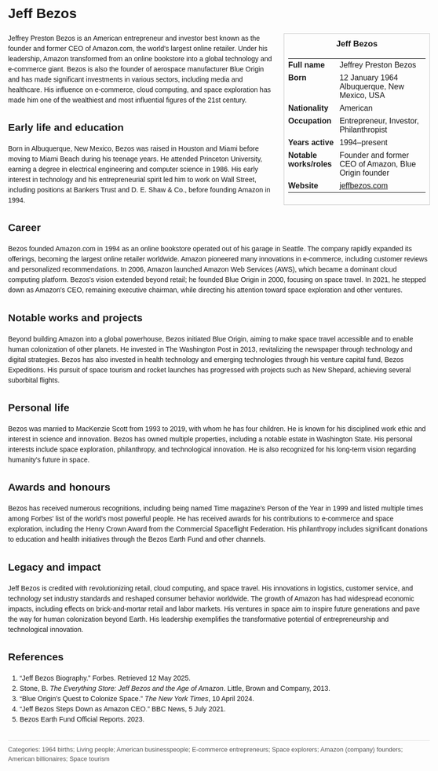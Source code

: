 <!DOCTYPE html>
<html>
<head>
  <title>Jeff Bezos – Profile</title>
  <style>
    body { font-family: Arial, sans-serif; margin: 2rem auto; max-width: 960px; line-height: 1.5; }
    aside.infobox { float: right; width: 280px; margin: 0 0 1rem 1.5rem; border: 1px solid #ccc; padding: 0.5rem; font-size: 0.9rem; }
    aside.infobox h3 { text-align: center; margin-top: 0; }
    aside.infobox table { width: 100%; border-collapse: collapse; }
    aside.infobox td { padding: 0.25rem 0; vertical-align: top; }
    h1 { margin-top: 0; }
    footer.categories { font-size: 0.8rem; color: #555; border-top: 1px solid #ddd; padding-top: 0.5rem; margin-top: 2rem; }
  </style>
</head>
<body>
  <h1>Jeff Bezos</h1>
  <aside class="infobox">
    <h3>Jeff Bezos</h3>
    <table>
      <tr><td><strong>Full name</strong></td><td>Jeffrey Preston Bezos</td></tr>
      <tr><td><strong>Born</strong></td><td>12 January 1964<br>Albuquerque, New Mexico, USA</td></tr>
      <tr><td><strong>Nationality</strong></td><td>American</td></tr>
      <tr><td><strong>Occupation</strong></td><td>Entrepreneur, Investor, Philanthropist</td></tr>
      <tr><td><strong>Years active</strong></td><td>1994–present</td></tr>
      <tr><td><strong>Notable works/roles</strong></td><td>Founder and former CEO of Amazon, Blue Origin founder</td></tr>
      <tr><td><strong>Website</strong></td><td><a href="https://www.jeffbezos.com">jeffbezos.com</a></td></tr>
    </table>
  </aside>
  <p>Jeffrey Preston Bezos is an American entrepreneur and investor best known as the founder and former CEO of Amazon.com, the world's largest online retailer. Under his leadership, Amazon transformed from an online bookstore into a global technology and e-commerce giant. Bezos is also the founder of aerospace manufacturer Blue Origin and has made significant investments in various sectors, including media and healthcare. His influence on e-commerce, cloud computing, and space exploration has made him one of the wealthiest and most influential figures of the 21st century.</p>
  
  <h2>Early life and education</h2>
  <p>Born in Albuquerque, New Mexico, Bezos was raised in Houston and Miami before moving to Miami Beach during his teenage years. He attended Princeton University, earning a degree in electrical engineering and computer science in 1986. His early interest in technology and his entrepreneurial spirit led him to work on Wall Street, including positions at Bankers Trust and D. E. Shaw & Co., before founding Amazon in 1994.</p>
  
  <h2>Career</h2>
  <p>Bezos founded Amazon.com in 1994 as an online bookstore operated out of his garage in Seattle. The company rapidly expanded its offerings, becoming the largest online retailer worldwide. Amazon pioneered many innovations in e-commerce, including customer reviews and personalized recommendations. In 2006, Amazon launched Amazon Web Services (AWS), which became a dominant cloud computing platform. Bezos's vision extended beyond retail; he founded Blue Origin in 2000, focusing on space travel. In 2021, he stepped down as Amazon's CEO, remaining executive chairman, while directing his attention toward space exploration and other ventures.</p>
  
  <h2>Notable works and projects</h2>
  <p>Beyond building Amazon into a global powerhouse, Bezos initiated Blue Origin, aiming to make space travel accessible and to enable human colonization of other planets. He invested in The Washington Post in 2013, revitalizing the newspaper through technology and digital strategies. Bezos has also invested in health technology and emerging technologies through his venture capital fund, Bezos Expeditions. His pursuit of space tourism and rocket launches has progressed with projects such as New Shepard, achieving several suborbital flights.</p>
  
  <h2>Personal life</h2>
  <p>Bezos was married to MacKenzie Scott from 1993 to 2019, with whom he has four children. He is known for his disciplined work ethic and interest in science and innovation. Bezos has owned multiple properties, including a notable estate in Washington State. His personal interests include space exploration, philanthropy, and technological innovation. He is also recognized for his long-term vision regarding humanity's future in space.</p>
  
  <h2>Awards and honours</h2>
  <p>Bezos has received numerous recognitions, including being named Time magazine's Person of the Year in 1999 and listed multiple times among Forbes' list of the world's most powerful people. He has received awards for his contributions to e-commerce and space exploration, including the Henry Crown Award from the Commercial Spaceflight Federation. His philanthropy includes significant donations to education and health initiatives through the Bezos Earth Fund and other channels.</p>
  
  <h2>Legacy and impact</h2>
  <p>Jeff Bezos is credited with revolutionizing retail, cloud computing, and space travel. His innovations in logistics, customer service, and technology set industry standards and reshaped consumer behavior worldwide. The growth of Amazon has had widespread economic impacts, including effects on brick-and-mortar retail and labor markets. His ventures in space aim to inspire future generations and pave the way for human colonization beyond Earth. His leadership exemplifies the transformative potential of entrepreneurship and technological innovation.</p>
  
  <h2>References</h2>
  <ol>
    <li>“Jeff Bezos Biography.” Forbes. Retrieved 12 May 2025.</li>
    <li>Stone, B. <i>The Everything Store: Jeff Bezos and the Age of Amazon</i>. Little, Brown and Company, 2013.</li>
    <li>“Blue Origin's Quest to Colonize Space.” <i>The New York Times</i>, 10 April 2024.</li>
    <li>“Jeff Bezos Steps Down as Amazon CEO.” BBC News, 5 July 2021.</li>
    <li>Bezos Earth Fund Official Reports. 2023.</li>
  </ol>
  
  <footer class="categories">Categories: 1964 births; Living people; American businesspeople; E-commerce entrepreneurs; Space explorers; Amazon (company) founders; American billionaires; Space tourism</footer>
</body>
</html>